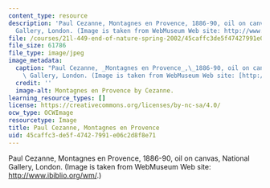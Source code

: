 ```yaml
---
content_type: resource
description: 'Paul Cezanne, Montagnes en Provence, 1886-90, oil on canvas, National
  Gallery, London. (Image is taken from WebMuseum Web site: http://www.ibiblio.org/wm/.)'
file: /courses/21l-449-end-of-nature-spring-2002/45caffc3de5f47427991e06c2d8f8e71_21l-449s02.jpg
file_size: 61786
file_type: image/jpeg
image_metadata:
  caption: "Paul Cezanne, _Montagnes en Provence_,\_1886-90, oil on canvas, National\
    \ Gallery, London. (Image is taken from WebMuseum Web site: [http://www.ibiblio.org/wm/](http://www.ibiblio.org/wm/).)"
  credit: ''
  image-alt: Montagnes en Provence by Cezanne.
learning_resource_types: []
license: https://creativecommons.org/licenses/by-nc-sa/4.0/
ocw_type: OCWImage
resourcetype: Image
title: Paul Cezanne, Montagnes en Provence
uid: 45caffc3-de5f-4742-7991-e06c2d8f8e71
---
```

Paul Cezanne, Montagnes en Provence, 1886-90, oil on canvas, National Gallery, London. (Image is taken from WebMuseum Web site: http://www.ibiblio.org/wm/.)